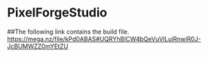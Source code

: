 # PixelForgeStudio
##The following link contains the build file.
https://mega.nz/file/kPd0ABAS#UQRYhBICW4bQeVuVlLuiRnwiR0J-JcBUMWZZ0mYEtZU

